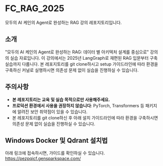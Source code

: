 # FC_RAG_2025
모두의 AI 케인의 Agent로 완성하는 RAG 강의 레포지토리입니다.

## 소개
"모두의 AI 케인의 Agent로 완성하는 RAG: 데이터 별 아키텍처 설계를 중심으로" 강의의 실습 자료입니다. 
이 강의에서는 2025년 LangGraph로 재편된 RAG 입문부터 구축 실습까지 다룹니다.
본 레포지토리를 git clone하시고 setup 가이드라인에 따라 환경을 구축하신 커널로 실행하시면 의존성 문제 없이 실습을 진행하실 수 있습니다.

## 주의사항
- **본 레포지토리는 교육 및 실습 목적으로만 사용해주세요.**
- **프로덕션 환경에서 사용을 권장하지 않습니다**: PyTorch, Transformers 등 패키지에 알려진 보안 취약점이 있을 수 있습니다.
- 본 레포지토리를 git clone하신 후 아래 설치 가이드라인에 따라 환경을 구축하시면 의존성 문제 없이 실습을 진행하실 수 있습니다.

## Windows Docker 및 Qdrant 설치법

아래 링크에 접속하시면, 가이드를 확인하실 수 있습니다.
https://pezpqicf.gensparkspace.com/

